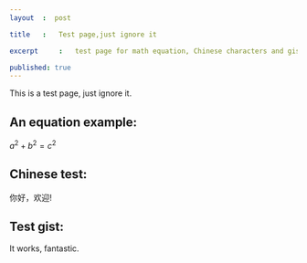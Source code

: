 ```yaml
---
layout	:  post 

title	: 	Test page,just ignore it

excerpt 	: 	test page for math equation, Chinese characters and gist.

published: true
---
```


This is a test page, just ignore it.

## An equation example: ##
 $a^2 + b^2 = c^2$ 

## Chinese test: ##
你好，欢迎!

## Test gist: ##
<script src="https://gist.github.com/3425193.js"> </script>

It works, fantastic.